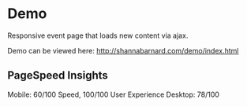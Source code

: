 Demo
====

Responsive event page that loads new content via ajax.

Demo can be viewed here: http://shannabarnard.com/demo/index.html


PageSpeed Insights
------------------
Mobile: 60/100 Speed, 100/100 User Experience
Desktop: 78/100
